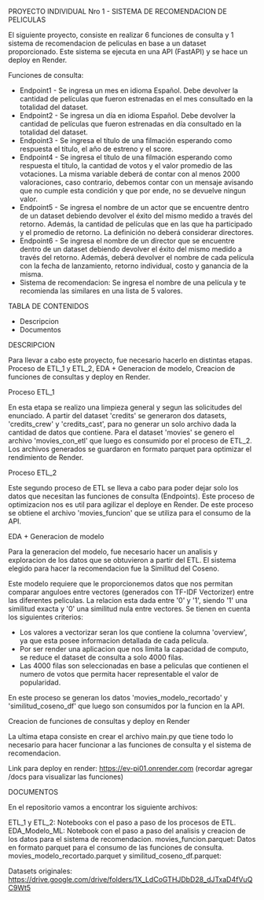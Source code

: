 PROYECTO INDIVIDUAL Nro 1 - SISTEMA DE RECOMENDACION DE PELICULAS

El siguiente proyecto, consiste en realizar 6 funciones de consulta y 1 sistema de recomendacion de peliculas en base a un dataset proporcionado. Este sistema se ejecuta en una API (FastAPI) y se hace un deploy en Render.

Funciones de consulta:

- Endpoint1 - Se ingresa un mes en idioma Español. Debe devolver la cantidad de películas que fueron estrenadas en el mes consultado en la totalidad del dataset.
- Endpoint2 - Se ingresa un día en idioma Español. Debe devolver la cantidad de películas que fueron estrenadas en día consultado en la totalidad del dataset.
- Endpoint3 - Se ingresa el título de una filmación esperando como respuesta el título, el año de estreno y el score.
- Endpoint4 - Se ingresa el título de una filmación esperando como respuesta el título, la cantidad de votos y el valor promedio de las votaciones. La misma variable deberá de contar con al menos 2000 valoraciones, caso contrario, debemos contar con un mensaje avisando que no cumple esta condición y que por ende, no se devuelve ningun valor.
- Endpoint5 - Se ingresa el nombre de un actor que se encuentre dentro de un dataset debiendo devolver el éxito del mismo medido a través del retorno. Además, la cantidad de películas que en las que ha participado y el promedio de retorno. La definición no deberá considerar directores.
- Endpoint6 - Se ingresa el nombre de un director que se encuentre dentro de un dataset debiendo devolver el éxito del mismo medido a través del retorno. Además, deberá devolver el nombre de cada película con la fecha de lanzamiento, retorno individual, costo y ganancia de la misma.
- Sistema de recomendacion: Se ingresa el nombre de una película y te recomienda las similares en una lista de 5 valores.

TABLA DE CONTENIDOS

- Descripcion
- Documentos

DESCRIPCION

Para llevar a cabo este proyecto, fue necesario hacerlo en distintas etapas. Proceso de ETL_1 y ETL_2, EDA + Generacion de modelo, Creacion de funciones de consultas y deploy en Render.

Proceso ETL_1

En esta etapa se realizo una limpieza general y segun las solicitudes del enunciado. A partir del dataset 'credits' se generaron dos datasets, 'credits_crew' y 'credits_cast', para no generar un solo archivo dada la cantidad de datos que contiene. Para el dataset 'movies' se genero el archivo 'movies_con_etl' que luego es consumido por el proceso de ETL_2. Los archivos generados se guardaron en formato parquet para optimizar el rendimiento de Render. 

Proceso ETL_2

Este segundo proceso de ETL se lleva a cabo para poder dejar solo los datos que necesitan las funciones de consulta (Endpoints). Este proceso de optimizacion nos es util para agilizar el deploye en Render. De este proceso se obtiene el archivo 'movies_funcion' que se utiliza para el consumo de la API.

EDA + Generacion de modelo

Para la generacion del modelo, fue necesario hacer un analisis y exploracion de los datos que se obtuvieron a partir del ETL. El sistema elegido para hacer la recomendacion fue la Similitud del Coseno. 

Este modelo requiere que le proporcionemos datos que nos permitan comparar anguloes entre vectores (generados con TF-IDF Vectorizer) entre las diferentes peliculas. La relacion esta dada entre '0' y '1', siendo '1' una similitud exacta y '0' una similitud nula entre vectores.
Se tienen en cuenta los siguientes criterios:

- Los valores a vectorizar seran los que contiene la columna 'overview', ya que esta posee informacion detallada de cada pelicula.
- Por ser render una aplicacion que nos limita la capacidad de computo, se reduce el dataset de consulta a solo 4000 filas.
- Las 4000 filas son seleccionadas en base a peliculas que contienen el numero de votos que permita hacer representable el valor de popularidad.

En este proceso se generan los datos 'movies_modelo_recortado' y 'similitud_coseno_df' que luego son consumidos por la funcion en la API.

Creacion de funciones de consultas y deploy en Render

La ultima etapa consiste en crear el archivo main.py que tiene todo lo necesario para hacer funcionar a las funciones de consulta y el sistema de recomendacion. 

Link para deploy en render: https://ev-pi01.onrender.com (recordar agregar /docs para visualizar las funciones)

DOCUMENTOS

En el repositorio vamos a encontrar los siguiente archivos:

ETL_1 y ETL_2: Notebooks con el paso a paso de los procesos de ETL.
EDA_Modelo_ML: Notebook con el paso a paso del analisis y creacion de los datos para el sistema de recomendacion.
movies_funcion.parquet: Datos en formato parquet para el consumo de las funciones de consulta.
movies_modelo_recortado.parquet y similitud_coseno_df.parquet: 

Datasets originales: https://drive.google.com/drive/folders/1X_LdCoGTHJDbD28_dJTxaD4fVuQC9Wt5

